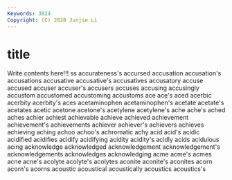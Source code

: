 ```yaml
---
Keywords: 3024
Copyright: (C) 2020 Junjie Li
---
```


# title

Write contents here!!!
ss 
accurateness's 
accursed 
accusation 
accusation's 
accusations 
accusative 
accusative's
accusatives 
accusatory 
accuse 
accused 
accuser 
accuser's 
accusers 
accuses 
accusing 
accusingly
accustom 
accustomed 
accustoming 
accustoms 
ace 
ace's 
aced 
acerbic 
acerbity 
acerbity's
aces 
acetaminophen 
acetaminophen's 
acetate 
acetate's 
acetates 
acetic 
acetone 
acetone's 
acetylene
acetylene's 
ache 
ache's 
ached 
aches 
achier 
achiest 
achievable 
achieve 
achieved
achievement 
achievement's 
achievements 
achiever 
achiever's 
achievers 
achieves 
achieving 
aching 
achoo
achoo's 
achromatic 
achy 
acid 
acid's 
acidic 
acidified 
acidifies 
acidify 
acidifying
acidity 
acidity's 
acidly 
acids 
acidulous 
acing 
acknowledge 
acknowledged 
acknowledgement 
acknowledgement's
acknowledgements 
acknowledges 
acknowledging 
acme 
acme's 
acmes 
acne 
acne's 
acolyte 
acolyte's
acolytes 
aconite 
aconite's 
aconites 
acorn 
acorn's 
acorns 
acoustic 
acoustical 
acoustically
acoustics 
acoustics's 
